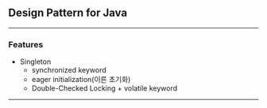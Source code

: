 ## Design Pattern for Java

---

### Features
* Singleton
  * synchronized keyword
  * eager initialization(이른 초기화)
  * Double-Checked Locking + volatile keyword

---